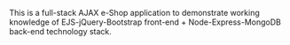 This is a full-stack AJAX e-Shop application to demonstrate working knowledge of EJS-jQuery-Bootstrap front-end + Node-Express-MongoDB back-end technology stack.
